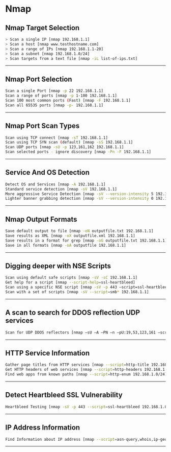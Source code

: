 # Nmap

## Nmap Target Selection
```bash
> Scan a single IP [nmap 192.168.1.1]
> Scan a host [nmap www.testhostname.com]
> Scan a range of IPs [nmap 192.168.1.1-20]
> Scan a subnet [nmap 192.168.1.0/24]
> Scan targets from a text file [nmap -iL list-of-ips.txt]
```

---------
## Nmap Port Selection
```bash
Scan a single Port [nmap -p 22 192.168.1.1]
Scan a range of ports [nmap -p 1-100 192.168.1.1]
Scan 100 most common ports (Fast) [nmap -F 192.168.1.1]
Scan all 65535 ports [nmap -p- 192.168.1.1]
```

---------
## Nmap Port Scan Types
```bash
Scan using TCP connect [nmap -sT 192.168.1.1]
Scan using TCP SYN scan (default) [nmap -sS 192.168.1.1]
Scan UDP ports [nmap -sU -p 123,161,162 192.168.1.1]
Scan selected ports - ignore discovery [nmap -Pn -F 192.168.1.1]
```

---------
## Service And OS Detection
```bash
Detect OS and Services [nmap -A 192.168.1.1]
Standard service detection [nmap -sV 192.168.1.1]
More aggressive Service Detection [nmap -sV --version-intensity 5 192.168.1.1]
Lighter banner grabbing detection [nmap -sV --version-intensity 0 192.168.1.1]
```

---------
## Nmap Output Formats
```bash
Save default output to file [nmap -oN outputfile.txt 192.168.1.1]
Save results as XML [nmap -oX outputfile.xml 192.168.1.1]
Save results in a format for grep [nmap -oG outputfile.txt 192.168.1.1]
Save in all formats [nmap -oA outputfile 192.168.1.1]
```

---------
## Digging deeper with NSE Scripts
```bash 
Scan using default safe scripts [nmap -sV -sC 192.168.1.1]
Get help for a script [nmap --script-help=ssl-heartbleed]
Scan using a specific NSE script [nmap -sV -p 443 –script=ssl-heartbleed.nse 192.168.1.1]
Scan with a set of scripts [nmap -sV --script=smb* 192.168.1.1]
```

---------
## A scan to search for DDOS reflection UDP services
```bash
Scan for UDP DDOS reflectors [nmap –sU –A –PN –n –pU:19,53,123,161 –script=ntp-monlist,dns-recursion,snmp-sysdescr 192.168.1.0/24]
```

---------
## HTTP Service Information
```bash
Gather page titles from HTTP services [nmap --script=http-title 192.168.1.0/24]
Get HTTP headers of web services [nmap --script=http-headers 192.168.1.0/24]
Find web apps from known paths [nmap --script=http-enum 192.168.1.0/24]
```

---------
## Detect Heartbleed SSL Vulnerability
```bash
Heartbleed Testing [nmap -sV -p 443 --script=ssl-heartbleed 192.168.1.0/24]
```

---------
## IP Address Information
```bash
Find Information about IP address [nmap --script=asn-query,whois,ip-geolocation-maxmind 192.168.1.0/24]
```
---------








